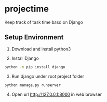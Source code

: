 # projectime

Keep track of task time basd on Django

## Setup Environment

1. Download and install python3

2. Install Django

```sh
python -m pip install django
```

3. Run django under root project folder

```sh
python manage.py runserver
```

4. Open url http://127.0.0.1:8000 in web browser
